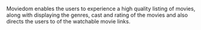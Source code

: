 Moviedom enables the users to experience a high quality listing of movies, along with displaying the genres, cast and rating of the movies and also directs the users to of the watchable movie links.
